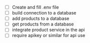 - [ ] Create and fill .env file
- [ ] build connection to a database
- [ ] add products to a database
- [ ] get products from a database
- [ ] integrate product service in the api
- [ ] require apikey or similar for api use